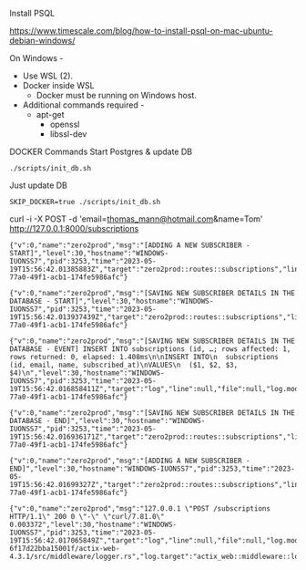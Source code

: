 Install PSQL

https://www.timescale.com/blog/how-to-install-psql-on-mac-ubuntu-debian-windows/


On Windows - 

* Use WSL (2). 
* Docker inside WSL
    * Docker must be running on Windows host. 
* Additional commands required -    
    - apt-get
        * openssl
        * libssl-dev


DOCKER Commands
Start Postgres & update DB

`./scripts/init_db.sh`

Just update DB

`SKIP_DOCKER=true ./scripts/init_db.sh`

curl -i -X POST -d 'email=thomas_mann@hotmail.com&name=Tom' http://127.0.0.1:8000/subscriptions


    {"v":0,"name":"zero2prod","msg":"[ADDING A NEW SUBSCRIBER - START]","level":30,"hostname":"WINDOWS-IUONSS7","pid":3253,"time":"2023-05-19T15:56:42.01385883Z","target":"zero2prod::routes::subscriptions","line":12,"file":"src/routes/subscriptions.rs","subscriber_email":"neil.danson@gmail.com.com","subscriber_name":"Tom","request_id":"f7444167-77a0-49f1-acb1-174fe5986afc"}

    {"v":0,"name":"zero2prod","msg":"[SAVING NEW SUBSCRIBER DETAILS IN THE DATABASE - START]","level":30,"hostname":"WINDOWS-IUONSS7","pid":3253,"time":"2023-05-19T15:56:42.013937439Z","target":"zero2prod::routes::subscriptions","line":28,"file":"src/routes/subscriptions.rs","subscriber_email":"neil.danson@gmail.com.com","subscriber_name":"Tom","request_id":"f7444167-77a0-49f1-acb1-174fe5986afc"}

    {"v":0,"name":"zero2prod","msg":"[SAVING NEW SUBSCRIBER DETAILS IN THE DATABASE - EVENT] INSERT INTO subscriptions (id, …; rows affected: 1, rows returned: 0, elapsed: 1.408ms\n\nINSERT INTO\n  subscriptions (id, email, name, subscribed_at)\nVALUES\n  ($1, $2, $3, $4)\n","level":30,"hostname":"WINDOWS-IUONSS7","pid":3253,"time":"2023-05-19T15:56:42.016858411Z","target":"log","line":null,"file":null,"log.module_path":"sqlx::query","log.target":"sqlx::query","subscriber_email":"neil.danson@gmail.com.com","subscriber_name":"Tom","request_id":"f7444167-77a0-49f1-acb1-174fe5986afc"}

    {"v":0,"name":"zero2prod","msg":"[SAVING NEW SUBSCRIBER DETAILS IN THE DATABASE - END]","level":30,"hostname":"WINDOWS-IUONSS7","pid":3253,"time":"2023-05-19T15:56:42.016936171Z","target":"zero2prod::routes::subscriptions","line":28,"file":"src/routes/subscriptions.rs","subscriber_email":"neil.danson@gmail.com.com","subscriber_name":"Tom","elapsed_milliseconds":2,"request_id":"f7444167-77a0-49f1-acb1-174fe5986afc"}

    {"v":0,"name":"zero2prod","msg":"[ADDING A NEW SUBSCRIBER - END]","level":30,"hostname":"WINDOWS-IUONSS7","pid":3253,"time":"2023-05-19T15:56:42.01699327Z","target":"zero2prod::routes::subscriptions","line":12,"file":"src/routes/subscriptions.rs","subscriber_email":"neil.danson@gmail.com.com","subscriber_name":"Tom","elapsed_milliseconds":3,"request_id":"f7444167-77a0-49f1-acb1-174fe5986afc"}

    {"v":0,"name":"zero2prod","msg":"127.0.0.1 \"POST /subscriptions HTTP/1.1\" 200 0 \"-\" \"curl/7.81.0\" 0.003372","level":30,"hostname":"WINDOWS-IUONSS7","pid":3253,"time":"2023-05-19T15:56:42.017065849Z","target":"log","line":null,"file":null,"log.module_path":"actix_web::middleware::logger","log.file":"/home/neild/.cargo/registry/src/index.crates.io-6f17d22bba15001f/actix-web-4.3.1/src/middleware/logger.rs","log.target":"actix_web::middleware::logger","log.line":421}